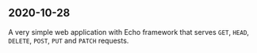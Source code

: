 ## 2020-10-28

A very simple web application with Echo framework that serves `GET`, `HEAD`, `DELETE`, `POST`, `PUT` and `PATCH` requests.
